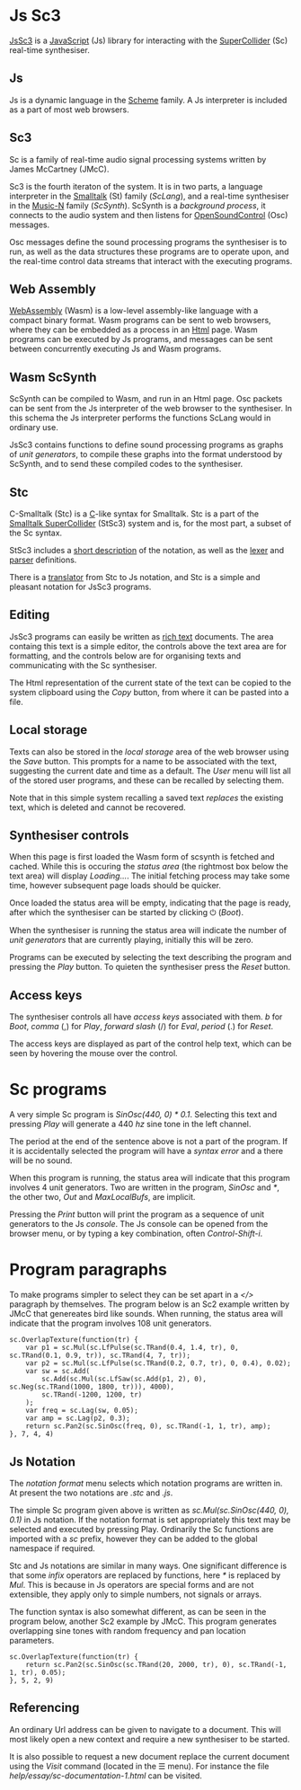 # Js Sc3

[JsSc3](https://rd.slavepianos.org/t/jssc3) is a [JavaScript](https://developer.mozilla.org/en-US/docs/Web/JavaScript) (Js) library for interacting with the [SuperCollider](http://audiosynth.com/) (Sc) real-time synthesiser.

## Js

Js is a dynamic language in the [Scheme](https://www.scheme.com/tspl4/) family.  A Js interpreter is included as a part of most web browsers.

## Sc3

Sc is a family of real-time audio signal processing systems written by James McCartney (JMcC).

Sc3 is the fourth iteraton of the system.  It is in two parts, a language interpreter in the [Smalltalk](http://archive.org/details/byte-magazine-1981-08/) (St) family (_ScLang_),  and a real-time synthesiser in the [Music-N](https://doi.org/10.2307/3679463) family (_ScSynth_).  ScSynth is a _background process_, it connects to the audio system and then listens for [OpenSoundControl](https://opensoundcontrol.stanford.edu/) (Osc) messages.

Osc messages define the sound processing programs the synthesiser is to run, as well as the data structures these programs are to operate upon, and the real-time control data streams that interact with the executing programs.

## Web Assembly

[WebAssembly](https://webassembly.org/) (Wasm) is a low-level assembly-like language with a compact binary format.  Wasm programs can be sent to web browsers, where they can be embedded as a process in an [Html](https://developer.mozilla.org/en-US/docs/Web/HTML) page.  Wasm programs can be executed by Js programs, and messages can be sent between concurrently executing Js and Wasm programs.

## Wasm ScSynth

ScSynth can be compiled to Wasm, and run in an Html page.  Osc packets can be sent from the Js interpreter of the web browser to the synthesiser.  In this schema the Js interpreter performs the functions ScLang would in ordinary use.

JsSc3 contains functions to define sound processing programs as graphs of _unit generators_, to compile these graphs into the format understood by ScSynth, and to send these compiled codes to the synthesiser.

## Stc

C-Smalltalk (Stc) is a [C](http://csapp.cs.cmu.edu/3e/docs/chistory.html)-like syntax for Smalltalk.  Stc is a part of the [Smalltalk SuperCollider](https://rohandrape.net/?t=stsc3) (StSc3) system and is, for the most part, a subset of the Sc syntax.

StSc3 includes a [short description](https://rohandrape.net/?t=stsc3&e=md/c-smalltalk.md) of the notation, as well as the [lexer](https://gitlab.com/rd--/stsc3/-/blob/master/Language/Smalltalk/SuperCollider/Lexer.x) and [parser](https://gitlab.com/rd--/stsc3/-/blob/master/Language/Smalltalk/SuperCollider/Parser.y) definitions.

There is a [translator](https://rohandrape.net/pub/stsc3/html/stsc3.html) from Stc to Js notation, and Stc is a simple and pleasant notation for JsSc3 programs.

## Editing

JsSc3 programs can easily be written as [rich text](http://www.bitsavers.org/pdf/xerox/alto/BravoCourse.pdf) documents.  The area containg this text is a simple editor, the controls above the text area are for formatting, and the controls below are for organising texts and communicating with the Sc synthesiser.

The Html representation of the current state of the text can be copied to the system clipboard using the _Copy_ button, from where it can be pasted into a file.

## Local storage

Texts can also be stored in the _local storage_ area of the web browser using the _Save_ button.  This prompts for a name to be associated with the text, suggesting the current date and time as a default.  The _User_ menu will list all of the stored user programs, and these can be recalled by selecting them.

Note that in this simple system recalling a saved text _replaces_ the existing text, which is deleted and cannot be recovered.

## Synthesiser controls

When this page is first loaded the Wasm form of scsynth is fetched and cached.  While this is occuring the _status area_ (the rightmost box below the text area) will display _Loading..._.  The initial fetching process may take some time, however subsequent page loads should be quicker.

Once loaded the status area will be empty, indicating that the page is ready, after which the synthesiser can be started by clicking ⏻ (_Boot_).

When the synthesiser is running the status area will indicate the number of _unit generators_ that are currently playing, initially this will be zero.

Programs can be executed by selecting the text describing the program and pressing the _Play_ button.  To quieten the synthesiser press the _Reset_ button.

## Access keys

The synthesiser controls all have _access keys_ associated with them.
_b_ for _Boot_, _comma_ (,) for _Play_, _forward slash_ (/) for _Eval_, _period_ (.) for _Reset_.

The access keys are displayed as part of the control help text, which can be seen by hovering the mouse over the control.

# Sc programs

A very simple Sc program is _SinOsc(440, 0) * 0.1_.  Selecting this text and pressing _Play_ will generate a 440 _hz_ sine tone in the left channel.

The period at the end of the sentence above is not a part of the program.  If it is accidentally selected the program will have a _syntax error_ and a there will be no sound.

When this program is running, the status area will indicate that this program involves 4 unit generators.  Two are written in the program, _SinOsc_ and _*_, the other two, _Out_ and _MaxLocalBufs_, are implicit.

Pressing the _Print_ button will print the program as a sequence of unit generators to the Js _console_.  The Js console can be opened from the browser menu, or by typing a key combination, often _Control-Shift-i_.

# Program paragraphs

To make programs simpler to select they can be set apart in a _</>_  paragraph by themselves.  The program below is an Sc2 example written by JMcC that genereates bird like sounds.  When running, the status area will indicate that the program involves 108 unit generators.

~~~~
sc.OverlapTexture(function(tr) {
	var p1 = sc.Mul(sc.LfPulse(sc.TRand(0.4, 1.4, tr), 0, sc.TRand(0.1, 0.9, tr)), sc.TRand(4, 7, tr));
	var p2 = sc.Mul(sc.LfPulse(sc.TRand(0.2, 0.7, tr), 0, 0.4), 0.02);
	var sw = sc.Add(
		sc.Add(sc.Mul(sc.LfSaw(sc.Add(p1, 2), 0), sc.Neg(sc.TRand(1000, 1800, tr))), 4000),
		sc.TRand(-1200, 1200, tr)
	);
	var freq = sc.Lag(sw, 0.05);
	var amp = sc.Lag(p2, 0.3);
	return sc.Pan2(sc.SinOsc(freq, 0), sc.TRand(-1, 1, tr), amp);
}, 7, 4, 4)
~~~~

## Js Notation

The _notation format_ menu selects which notation programs are written in.  At present the two notations are _.stc_ and _.js_.

The simple Sc program given above is written as _sc.Mul(sc.SinOsc(440, 0), 0.1)_  in Js notation.  If the notation format is set appropriately this text may be selected and executed by pressing Play.  Ordinarily the Sc functions are imported with a _sc_ prefix, however they can be added to the global namespace if required.

Stc and Js notations are similar in many ways.  One significant difference is that some _infix_ operators are replaced by functions, here _*_ is replaced by _Mul_.  This is because in Js operators are special forms and are not extensible, they apply only to simple numbers, not signals or arrays.

The function syntax is also somewhat different, as can be seen in the program below, another Sc2 example by JMcC.  This program generates overlapping sine tones with random frequency and pan location parameters.

~~~~
sc.OverlapTexture(function(tr) {
	return sc.Pan2(sc.SinOsc(sc.TRand(20, 2000, tr), 0), sc.TRand(-1, 1, tr), 0.05);
}, 5, 2, 9)
~~~~

## Referencing

An ordinary Url address can be given to navigate to a document.  This will most likely open a new context and require a new synthesiser to be started.

It is also possible to request a new document replace the current document using the _Visit_ command (located in the ☰ menu).  For instance the file _help/essay/sc-documentation-1.html_ can be visited.
